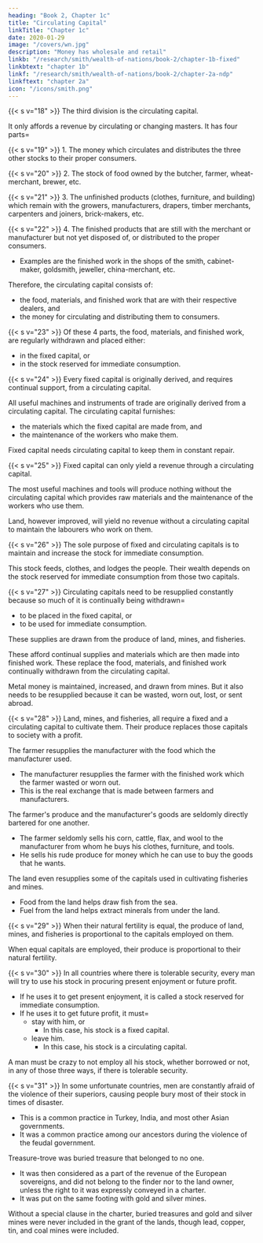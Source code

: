 ```yaml
---
heading: "Book 2, Chapter 1c"
title: "Circulating Capital"
linkTitle: "Chapter 1c"
date: 2020-01-29
image: "/covers/wn.jpg"
description: "Money has wholesale and retail"
linkb: "/research/smith/wealth-of-nations/book-2/chapter-1b-fixed"
linkbtext: "chapter 1b"
linkf: "/research/smith/wealth-of-nations/book-2/chapter-2a-ndp"
linkftext: "chapter 2a"
icon: "/icons/smith.png"
---
```




{{< s v="18" >}} The third division is the circulating capital.

It only affords a revenue by circulating or changing masters. It has four parts= 

{{< s v="19" >}} 1. The money which circulates and distributes the three other stocks to their proper consumers.

{{< s v="20" >}} 2. The stock of food owned by the butcher, farmer, wheat-merchant, brewer, etc.

{{< s v="21" >}} 3. The unfinished products (clothes, furniture, and building) which remain with the growers, manufacturers, drapers, timber merchants, carpenters and joiners, brick-makers, etc.

{{< s v="22" >}} 4. The finished products that are still with the merchant or manufacturer but not yet disposed of, or distributed to the proper consumers. 
- Examples are the finished work in the shops of the smith, cabinet-maker, goldsmith, jeweller, china-merchant, etc.

Therefore, the circulating capital consists of:
- the food, materials, and finished work that are with their respective dealers, and
- the money for circulating and distributing them to consumers.


{{< s v="23" >}} Of these 4 parts, the food, materials, and finished work, are regularly withdrawn and placed either:
- in the fixed capital, or
- in the stock reserved for immediate consumption.

{{< s v="24" >}} Every fixed capital is originally derived, and requires continual support, from a circulating capital.

All useful machines and instruments of trade are originally derived from a circulating capital.
The circulating capital furnishes: 
- the materials which the fixed capital are made from, and
- the maintenance of the workers who make them.

Fixed capital needs circulating capital to keep them in constant repair.


{{< s v="25" >}} Fixed capital can only yield a revenue through a circulating capital.

The most useful machines and tools will produce nothing without the circulating capital which provides raw materials and the maintenance of the workers who use them.

Land, however improved, will yield no revenue without a circulating capital to maintain the labourers who work on them.

{{< s v="26" >}} The sole purpose of fixed and circulating capitals is to maintain and increase the stock for immediate consumption.

This stock feeds, clothes, and lodges the people.
Their wealth depends on the stock reserved for immediate consumption from those two capitals.


{{< s v="27" >}} Circulating capitals need to be resupplied constantly because so much of it is continually being withdrawn= 
- to be placed in the fixed capital, or
- to be used for immediate consumption.

These supplies are drawn from the produce of land, mines, and fisheries.

These afford continual supplies and materials which are then made into finished work.
These replace the food, materials, and finished work continually withdrawn from the circulating capital.

Metal money is maintained, increased, and drawn from mines. But it also needs to be resupplied because it can be wasted, worn out, lost, or sent abroad.


{{< s v="28" >}} Land, mines, and fisheries, all require a fixed and a circulating capital to cultivate them. Their produce replaces those capitals to society with a profit.

The farmer resupplies the manufacturer with the food which the manufacturer used.
- The manufacturer resupplies the farmer with the finished work which the farmer wasted or worn out.
- This is the real exchange that is made between farmers and manufacturers.

The farmer's produce and the manufacturer's goods are seldomly directly bartered for one another.
- The farmer seldomly sells his corn, cattle, flax, and wool to the manufacturer from whom he buys his clothes, furniture, and tools.
- He sells his rude produce for money which he can use to buy the goods that he wants.

The land even resupplies some of the capitals used in cultivating fisheries and mines.
- Food from the land helps draw fish from the sea.
- Fuel from the land helps extract minerals from under the land.


{{< s v="29" >}} When their natural fertility is equal, the produce of land, mines, and fisheries is proportional to the capitals employed on them.

When equal capitals are employed, their produce is proportional to their natural fertility.


{{< s v="30" >}} In all countries where there is tolerable security, every man will try to use his stock in procuring present enjoyment or future profit.

- If he uses it to get present enjoyment, it is called a stock reserved for immediate consumption.
- If he uses it to get future profit, it must= 
  - stay with him, or
    - In this case, his stock is a fixed capital.
  - leave him.
    - In this case, his stock is a circulating capital.

A man must be crazy to not employ all his stock, whether borrowed or not, in any of those three ways, if there is tolerable security.


{{< s v="31" >}} In some unfortunate countries, men are constantly afraid of the violence of their superiors, causing people bury most of their stock in times of disaster.
- This is a common practice in Turkey, India, and most other Asian governments.
- It was a common practice among our ancestors during the violence of the feudal government.

Treasure-trove was buried treasure that belonged to no one. 
- It was then considered as a part of the revenue of the European sovereigns, and did not belong to the finder nor to the land owner, unless the right to it was expressly conveyed in a charter.
- It was put on the same footing with gold and silver mines.

Without a special clause in the charter, buried treasures and gold and silver mines were never included in the grant of the lands, though lead, copper, tin, and coal mines were included.
